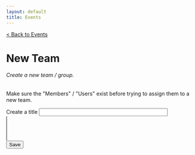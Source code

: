 ```yaml
---
layout: default
title: Events
---
```

<head>
<!-- Latest compiled and minified CSS -->
<!-- <link rel="stylesheet" type="text/css" href="/bootstrap-select/dist/css/style.css"> -->
<!-- <link rel="stylesheet" type="text/css" href="style.css"> -->
<!-- <link rel="stylesheet" type="text/css" href="https://stackpath.bootstrapcdn.com/bootstrap/4.3.1/css/bootstrap.min.
css"> -->
<link rel="stylesheet" href="https://cdn.jsdelivr.net/npm/bootstrap-select@1.13.14/dist/css/bootstrap-select.min.css">
</head>

<a href="/sb-admin-jekyll/docs/services/events/" role="button" class="btn btn-success btn-large">< Back to Events</a>

<h1>New Team</h1>

<!-- <div class="multi-select_box">
    <select class="multi_select w-100" multiple>
    <option>Monday</option>
    <option>Tue</option>
    </select>
</div> -->

<!-- <select class="selectpicker w-100" multiple>
  <option>Mustard</option>
  <option>Ketchup</option>
  <option>Barbecue</option>
</select> -->



<div>
    <form id="makeNewTeam">
        <div class="card shadow mb-4">
            <div class="card-header py-3">
                <h6 class="m-0 font-weight-bold text-primary">Create a new team / group.</h6>
                <p>Make sure the "Members" / "Users" exist before trying to assign them to a new team.</p>
            </div>
            <div class="card-body">
                <div class="form-group">
                    <label for="teamtitle">Create a title</label>
                    <input class="form-control" type="text" id="teamtitle" name="teamtitle" required
                    minlength="3" maxlength="50" size="40">
                </div>
                <div>
                    <select name="author[]" id="author" class="selectpicker w-100" multiple>
                    </select>
                </div>
            </div>
            <div>
                <button class="btn btn-primary btn-block" type="submit" id="submitForm">Save</button>
            </div>
        </div>
    </form>
</div>


<script>

    // $('#author').change(function () { 
    //     var values = $(this).val();
    //     console.log(values);
    // });

    $(document).ready(function() {
        // $('.multi_select_box').selectpicker();

        const restHeader = {
            'Authorization':'Bearer keysXtWsXZz4g68dA',
            'Content-Type':'application/json'
        }
        //For Place drop down / select.
        //let ddAuthor = [];
        let ddAuthor = $('#author');
        //let ddAuthor = $('#author').selectpicker();
        ddAuthor.empty();
        //ddAutho.append('<select name="author" id="author" class="selectpicker w-100" multiple></select>')
        //ddAuthor.append('<option selected="true" disabled>Select a member..</option>');
        ddAuthor.prop('selectedIndex', 0);

        getAuthor();

        function getAuthor(){
            $.ajax({
                url: 'https://api.airtable.com/v0/appNBMp3C4tRCcJFy/Who',
                headers: restHeader,
                })
                .then(function(fromAPI){ 
                    let data = fromAPI.records;
                    console.log("Alias: ", data);
                    data.map(function(data2){
                        let id = data2.id;
                        let author = data2.fields.Alias
                    ddAuthor.append($('<option></option>').attr('value', id).text(author));
                    $(".selectpicker").selectpicker("refresh");
                });              
            });
        }





    });

    $('form').on('submit', function (event) {
        event.preventDefault()
        //console.log("EVENT FROM FORM 1: ", event);
        teamNew(event);
    });


     function teamNew(){
        //console.log("EVENT FROM FORM 2: ", event);
        //var eventAuthor = [];
        var eventTitle = document.getElementById("teamtitle").value;
        //eventAuthor = document.getElementById("author").value;
          
        let eventAuthor  = $('#author').val();
        //console.log("NEW TEAM 2: ", blah);
         
        // eventAuthor.forEach(each => {
        //     console.log("each" , each)
        // });
        //rec9dsMhxydsEjFJ0 = Grant?
        //recNdaeR1aM3adcPd = Hazy
        //////eventAuthor = ["rec9dsMhxydsEjFJ0", "recNdaeR1aM3adcPd"]; //Working
        //console.log("NEW TEAM: ", eventAuthor);
        teamNewData(eventTitle, eventAuthor);
    }

</script>
<!-- <script src="/bootstrap-select/js/scripts.js"></script> -->

<!-- Latest compiled and minified JavaScript -->
<script src="https://cdn.jsdelivr.net/npm/bootstrap-select@1.13.14/dist/js/bootstrap-select.min.js"></script>

<!-- (Optional) Latest compiled and minified JavaScript translation files -->
<!-- <script src="https://cdn.jsdelivr.net/npm/bootstrap-select@1.13.14/dist/js/i18n/defaults-*.min.js"></script> -->
